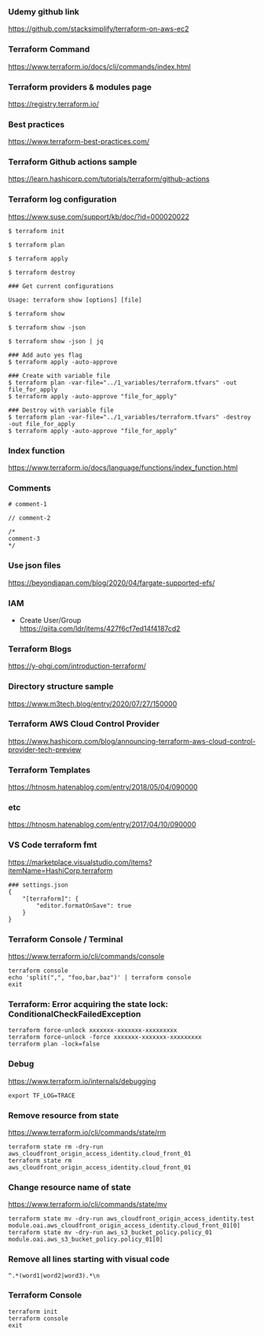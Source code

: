 ### Udemy github link
https://github.com/stacksimplify/terraform-on-aws-ec2

### Terraform Command
https://www.terraform.io/docs/cli/commands/index.html

### Terraform providers & modules page
https://registry.terraform.io/

### Best practices
https://www.terraform-best-practices.com/

### Terraform Github actions sample
https://learn.hashicorp.com/tutorials/terraform/github-actions

### Terraform log configuration
https://www.suse.com/support/kb/doc/?id=000020022

~~~
$ terraform init

$ terraform plan

$ terraform apply

$ terraform destroy

### Get current configurations

Usage: terraform show [options] [file]

$ terraform show

$ terraform show -json

$ terraform show -json | jq

### Add auto yes flag
$ terraform apply -auto-approve

### Create with variable file
$ terraform plan -var-file="../1_variables/terraform.tfvars" -out file_for_apply
$ terraform apply -auto-approve "file_for_apply"

### Destroy with variable file
$ terraform plan -var-file="../1_variables/terraform.tfvars" -destroy -out file_for_apply
$ terraform apply -auto-approve "file_for_apply"
~~~

### Index function
https://www.terraform.io/docs/language/functions/index_function.html

### Comments

~~~
# comment-1

// comment-2

/*
comment-3
*/
~~~

### Use json files
https://beyondjapan.com/blog/2020/04/fargate-supported-efs/

### IAM
- Create User/Group<br>
https://qiita.com/ldr/items/427f6cf7ed14f4187cd2

### Terraform Blogs
https://y-ohgi.com/introduction-terraform/<br>

### Directory structure sample
https://www.m3tech.blog/entry/2020/07/27/150000

### Terraform AWS Cloud Control Provider
https://www.hashicorp.com/blog/announcing-terraform-aws-cloud-control-provider-tech-preview

### Terraform Templates
https://htnosm.hatenablog.com/entry/2018/05/04/090000

### etc
https://htnosm.hatenablog.com/entry/2017/04/10/090000

### VS Code terraform fmt
https://marketplace.visualstudio.com/items?itemName=HashiCorp.terraform<br>

~~~
### settings.json
{
    "[terraform]": {
        "editor.formatOnSave": true
    }
}
~~~

### Terraform Console / Terminal

<https://www.terraform.io/cli/commands/console>

~~~
terraform console
echo 'split(",", "foo,bar,baz")' | terraform console
exit
~~~

### Terraform: Error acquiring the state lock: ConditionalCheckFailedException

~~~
terraform force-unlock xxxxxxx-xxxxxxx-xxxxxxxxx
terraform force-unlock -force xxxxxxx-xxxxxxx-xxxxxxxxx
terraform plan -lock=false
~~~

### Debug

<https://www.terraform.io/internals/debugging>

~~~
export TF_LOG=TRACE
~~~


### Remove resource from state

<https://www.terraform.io/cli/commands/state/rm>

~~~
terraform state rm -dry-run aws_cloudfront_origin_access_identity.cloud_front_01
terraform state rm aws_cloudfront_origin_access_identity.cloud_front_01
~~~

### Change resource name of state

<https://www.terraform.io/cli/commands/state/mv>

~~~
terraform state mv -dry-run aws_cloudfront_origin_access_identity.test module.oai.aws_cloudfront_origin_access_identity.cloud_front_01[0]
terraform state mv -dry-run aws_s3_bucket_policy.policy_01 module.oai.aws_s3_bucket_policy.policy_01[0]
~~~

### Remove all lines starting with visual code

~~~
^.*(word1|word2|word3).*\n
~~~

### Terraform Console

~~~
terraform init
terraform console
exit
~~~
